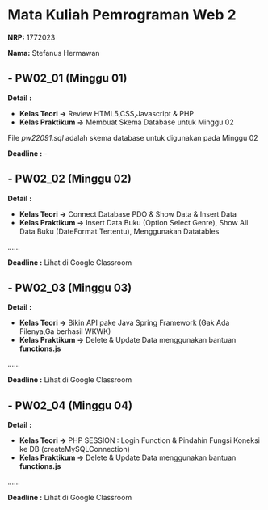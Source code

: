 # Mata Kuliah Pemrograman Web 2

**NRP:** 1772023 

**Nama:** Stefanus Hermawan


## - PW02_01 (Minggu 01)

**Detail :** 
- **Kelas Teori ->** Review HTML5,CSS,Javascript & PHP
- **Kelas Praktikum ->** Membuat Skema Database untuk Minggu 02

File  _pw22091.sql_ adalah skema database untuk digunakan pada Minggu 02

**Deadline :** -

## - PW02_02 (Minggu 02)

**Detail :** 
- **Kelas Teori ->** Connect Database PDO & Show Data & Insert Data
- **Kelas Praktikum ->** Insert Data Buku (Option Select Genre), Show All Data Buku (DateFormat Tertentu), Menggunakan Datatables

......

**Deadline :** Lihat di Google Classroom


## - PW02_03 (Minggu 03)

**Detail :** 
- **Kelas Teori ->** Bikin API pake Java Spring Framework (Gak Ada Filenya,Ga berhasil WKWK)
- **Kelas Praktikum ->** Delete & Update Data menggunakan bantuan __functions.js__

......

**Deadline :** Lihat di Google Classroom

## - PW02_04 (Minggu 04)

**Detail :** 
- **Kelas Teori ->** PHP SESSION : Login Function & Pindahin Fungsi Koneksi ke DB (createMySQLConnection)
- **Kelas Praktikum ->** Delete & Update Data menggunakan bantuan __functions.js__

......

**Deadline :** Lihat di Google Classroom
